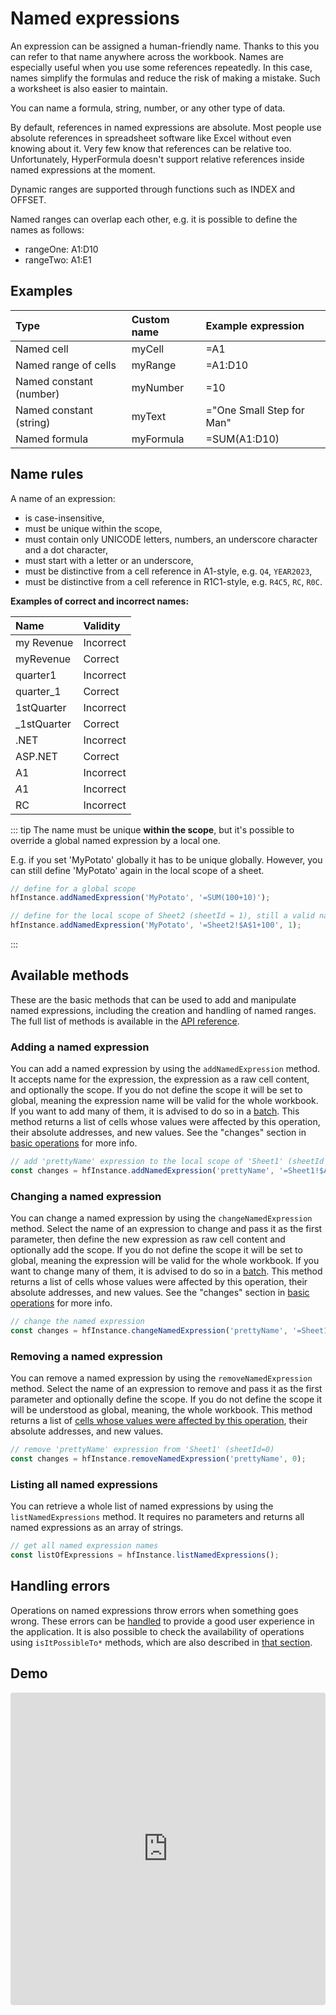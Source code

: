 # Named expressions

An expression can be assigned a human-friendly name.
Thanks to this you can refer to that name anywhere across the workbook.
Names are especially useful when you use some references repeatedly.
In this case, names simplify the formulas and reduce the risk of making
a mistake. Such a worksheet is also easier to maintain.

You can name a formula, string, number, or any other type of data.

By default, references in named expressions are absolute. Most people use
absolute references in spreadsheet software like Excel without even
knowing about it. Very few know that references can be relative too.
Unfortunately, HyperFormula doesn't support relative references inside
named expressions at the moment.

Dynamic ranges are supported through functions such as INDEX and OFFSET.

Named ranges can overlap each other, e.g. it is possible to define
the names as follows:

* rangeOne: A1:D10
* rangeTwo: A1:E1

## Examples

| Type                    | Custom name | Example expression        |
|:------------------------|:------------|:--------------------------|
| Named cell              | myCell      | =A1                       |
| Named range of cells    | myRange     | =A1:D10                   |
| Named constant (number) | myNumber    | =10                       |
| Named constant (string) | myText      | ="One Small Step for Man" |
| Named formula           | myFormula   | =SUM(A1:D10)              |

## Name rules

A name of an expression:
- is case-insensitive,
- must be unique within the scope,
- must contain only UNICODE letters, numbers, an underscore character and a dot character,
- must start with a letter or an underscore,
- must be distinctive from a cell reference in A1-style, e.g. `Q4`, `YEAR2023`,
- must be distinctive from a cell reference in R1C1-style, e.g. `R4C5`, `RC`, `R0C`.

**Examples of correct and incorrect names:**

| Name        | Validity  |
|:------------|:----------|
| my Revenue  | Incorrect |
| myRevenue   | Correct   |
| quarter1    | Incorrect |
| quarter_1   | Correct   |
| 1stQuarter  | Incorrect |
| _1stQuarter | Correct   |
| .NET        | Incorrect |
| ASP.NET     | Correct   |
| A1          | Incorrect |
| $A$1        | Incorrect |
| RC          | Incorrect |

::: tip 
The name must be unique **within the scope**, but it's possible to override a global named expression by a local one.

E.g. if you set 'MyPotato' globally it has to be unique globally. However, you can still define 'MyPotato' again in the local scope of a sheet.

```javascript
// define for a global scope
hfInstance.addNamedExpression('MyPotato', '=SUM(100+10)');

// define for the local scope of Sheet2 (sheetId = 1), still a valid name
hfInstance.addNamedExpression('MyPotato', '=Sheet2!$A$1+100', 1);
```
:::

## Available methods

These are the basic methods that can be used to add and manipulate
named expressions, including the creation and handling of
named ranges. The full list of methods is available in the
[API reference](../api).

### Adding a named expression

You can add a named expression by using the `addNamedExpression`
method. It accepts name for the expression, the expression as a
raw cell content, and optionally the scope. If you do not define
the scope it will be set to global, meaning the expression name
will be valid for the whole workbook. If you want to add many of them, it is
advised to do so in a [batch](batch-operations.md). This method
returns a list of cells whose values were affected by this operation, their absolute addresses, and new values. See the "changes"
section in [basic operations](basic-operations) for more info.

```javascript
// add 'prettyName' expression to the local scope of 'Sheet1' (sheetId = 0)
const changes = hfInstance.addNamedExpression('prettyName', '=Sheet1!$A$1+100', 0);
```

### Changing a named expression

You can change a named expression by using the `changeNamedExpression`
method. Select the name of an expression to change and pass it as
the first parameter,  then define the new expression as raw cell
content and optionally add the scope. If you do not define the scope
it will be set to global, meaning the expression will be valid for the whole workbook. If you want to change many of them, it is advised
to do so in a [batch](batch-operations.md). This method returns
a list of cells whose values were affected by this operation, their absolute addresses, and new values. See the "changes"
section in [basic operations](basic-operations) for more info.

```javascript
// change the named expression
const changes = hfInstance.changeNamedExpression('prettyName', '=Sheet1!$A$1+200');
```

### Removing a named expression

You can remove a named expression by using the `removeNamedExpression`
method. Select the name of an expression to remove and pass it as
the first parameter and optionally define the scope. If you do
not define the scope it will be understood as global, meaning,
the whole workbook. This method returns a list of [cells whose values
were affected by this operation](basic-operations.md#what-are-the-changes), their absolute addresses, and new values.

```javascript
// remove 'prettyName' expression from 'Sheet1' (sheetId=0)
const changes = hfInstance.removeNamedExpression('prettyName', 0);
```

### Listing all named expressions

You can retrieve a whole list of named expressions by
using the `listNamedExpressions` method. It requires no
parameters and returns all named expressions as an array of strings.

```javascript
// get all named expression names
const listOfExpressions = hfInstance.listNamedExpressions();
```

## Handling errors

Operations on named expressions throw errors when something goes
wrong. These errors can be [handled](basic-operations.md#handling-an-error) to provide a good user experience
in the application. It is also possible to check the availability of operations using `isItPossibleTo*` methods, which are also described in [that section](basic-operations#isitpossibleto-methods).

## Demo

<iframe
  src="https://codesandbox.io/embed/github/handsontable/hyperformula-demos/tree/2.3.x/named-expressions?autoresize=1&fontsize=11&hidenavigation=1&theme=light&view=preview"
  style="width:100%; height:500px; border:0; border-radius: 4px; overflow:hidden;"
  title="handsontable/hyperformula-demos: named-expressions"
  allow="accelerometer; ambient-light-sensor; camera; encrypted-media; geolocation; gyroscope; hid; microphone; midi; payment; usb; vr; xr-spatial-tracking"
  sandbox="allow-autoplay allow-forms allow-modals allow-popups allow-presentation allow-same-origin allow-scripts">
</iframe>
